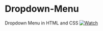# Dropdown-Menu
Dropdown Menu in HTML and CSS
[![Watch](https://i.postimg.cc/28dzZCh5/fr.png)](https://www.youtube.com/watch?v=MLr-ny6TFmI)
